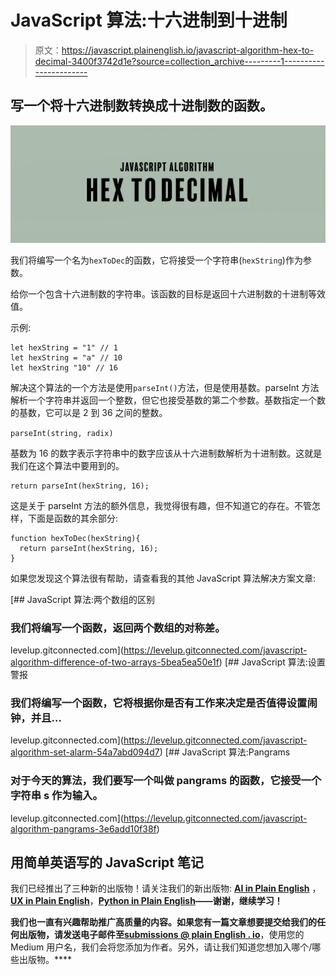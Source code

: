 # JavaScript 算法:十六进制到十进制

> 原文：<https://javascript.plainenglish.io/javascript-algorithm-hex-to-decimal-3400f3742d1e?source=collection_archive---------1----------------------->

## 写一个将十六进制数转换成十进制数的函数。

![](img/6923bb87b07e12b5c364f5a0cb087649.png)

我们将编写一个名为`hexToDec`的函数，它将接受一个字符串(`hexString`)作为参数。

给你一个包含十六进制数的字符串。该函数的目标是返回十六进制数的十进制等效值。

示例:

```
let hexString = "1" // 1
let hexString = "a" // 10
let hexString "10" // 16
```

解决这个算法的一个方法是使用`parseInt()`方法，但是使用基数。parseInt 方法解析一个字符串并返回一个整数，但它也接受基数的第二个参数。基数指定一个数的基数，它可以是 2 到 36 之间的整数。

`parseInt(string, radix)`

基数为 16 的数字表示字符串中的数字应该从十六进制数解析为十进制数。这就是我们在这个算法中要用到的。

```
return parseInt(hexString, 16);
```

这是关于 parseInt 方法的额外信息，我觉得很有趣，但不知道它的存在。不管怎样，下面是函数的其余部分:

```
function hexToDec(hexString){
  return parseInt(hexString, 16);
}
```

如果您发现这个算法很有帮助，请查看我的其他 JavaScript 算法解决方案文章:

[](https://levelup.gitconnected.com/javascript-algorithm-difference-of-two-arrays-5bea5ea50e1f) [## JavaScript 算法:两个数组的区别

### 我们将编写一个函数，返回两个数组的对称差。

levelup.gitconnected.com](https://levelup.gitconnected.com/javascript-algorithm-difference-of-two-arrays-5bea5ea50e1f) [](https://levelup.gitconnected.com/javascript-algorithm-set-alarm-54a7abd094d7) [## JavaScript 算法:设置警报

### 我们将编写一个函数，它将根据你是否有工作来决定是否值得设置闹钟，并且…

levelup.gitconnected.com](https://levelup.gitconnected.com/javascript-algorithm-set-alarm-54a7abd094d7) [](https://levelup.gitconnected.com/javascript-algorithm-pangrams-3e6add10f38f) [## JavaScript 算法:Pangrams

### 对于今天的算法，我们要写一个叫做 pangrams 的函数，它接受一个字符串 s 作为输入。

levelup.gitconnected.com](https://levelup.gitconnected.com/javascript-algorithm-pangrams-3e6add10f38f) 

## **用简单英语写的 JavaScript 笔记**

我们已经推出了三种新的出版物！请关注我们的新出版物: [**AI in Plain English**](https://medium.com/ai-in-plain-english) ，[**UX in Plain English**](https://medium.com/ux-in-plain-english)，[**Python in Plain English**](https://medium.com/python-in-plain-english)**——谢谢，继续学习！**

**我们也一直有兴趣帮助推广高质量的内容。如果您有一篇文章想要提交给我们的任何出版物，请发送电子邮件至[**submissions @ plain English . io**](mailto:submissions@plainenglish.io)**，使用您的 Medium 用户名，我们会将您添加为作者。另外，请让我们知道您想加入哪个/哪些出版物。****